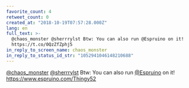 ```yaml
---
favorite_count: 4
retweet_count: 0
created_at: "2018-10-19T07:57:28.000Z"
lang: en
full_text: >-
  @chaos_monster @sherrrylst Btw: You can also run @Espruino on it!
  https://t.co/0QzZfZphj5
in_reply_to_screen_name: chaos_monster
in_reply_to_status_id_str: "1052941046148210688"
---
```


[@chaos_monster](https://twitter.com/chaos_monster)
[@sherrrylst](https://twitter.com/sherrrylst) Btw: You can also run
[@Espruino](https://twitter.com/Espruino) on it!
<https://www.espruino.com/Thingy52>
